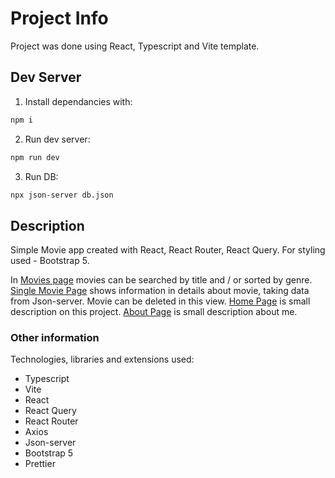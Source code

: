 # Project Info

Project was done using React, Typescript and Vite template.

## Dev Server

1. Install dependancies with:

```bash
npm i
```

2. Run dev server:

```bash
npm run dev
```

3. Run DB:

```bash
npx json-server db.json
```

## Description

Simple Movie app created with React, React Router, React Query. For styling used - Bootstrap 5.

In [Movies page](http://localhost:5173/movies) movies can be searched by title and / or sorted by genre.
[Single Movie Page](http://localhost:5173/movies/1) shows information in details about movie, taking data from Json-server. Movie can be deleted in this view.
[Home Page](http://localhost:5173/) is small description on this project.
[About Page](http://localhost:5173/about) is small description about me.

### Other information

Technologies, libraries and extensions used:

- Typescript
- Vite
- React
- React Query
- React Router
- Axios
- Json-server
- Bootstrap 5
- Prettier